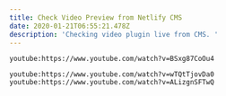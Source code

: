```yaml
---
title: Check Video Preview from Netlify CMS
date: 2020-01-21T06:55:21.478Z
description: 'Checking video plugin live from CMS. '
---
```

`youtube:https://www.youtube.com/watch?v=BSxg87CoOu4`

`youtube:https://www.youtube.com/watch?v=wTQtTjovDa0`
`youtube:https://www.youtube.com/watch?v=ALizgnSFTwQ`
